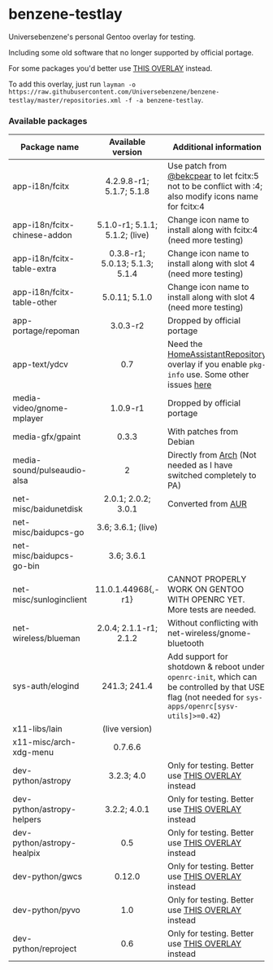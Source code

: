 # benzene-testlay
Universebenzene's personal Gentoo overlay for testing.

Including some old software that no longer supported by official portage.

For some packages you'd better use [THIS OVERLAY](https://github.com/Universebenzene/benzene-overlay) instead.

To add this overlay, just run `layman -o https://raw.githubusercontent.com/Universebenzene/benzene-testlay/master/repositories.xml -f -a benzene-testlay`.

### Available packages

Package name | Available version | Additional information
------------ | :---------------: | ----------------------
app-i18n/fcitx               | 4.2.9.8-r1; 5.1.7; 5.1.8       | Use patch from [@bekcpear](https://github.com/bekcpear) to let fcitx:5 not to be conflict with :4; also modify icons name for fcitx:4
app-i18n/fcitx-chinese-addon | 5.1.0-r1; 5.1.1; 5.1.2; (live) | Change icon name to install along with fcitx:4 (need more testing)
app-i18n/fcitx-table-extra   | 0.3.8-r1; 5.0.13; 5.1.3; 5.1.4 | Change icon name to install along with slot 4 (need more testing)
app-i18n/fcitx-table-other   | 5.0.11; 5.1.0                  | Change icon name to install along with slot 4 (need more testing)
app-portage/repoman          | 3.0.3-r2                       | Dropped by official portage
app-text/ydcv                | 0.7                            | Need the [HomeAssistantRepository](https://git.edevau.net/onkelbeh/HomeAssistantRepository) overlay if you enable `pkg-info` use. Some other issues [here](https://forums.gentoo.org/viewtopic-p-8352006.html)
media-video/gnome-mplayer    | 1.0.9-r1                       | Dropped by official portage
media-gfx/gpaint             | 0.3.3                          | With patches from Debian
media-sound/pulseaudio-alsa  | 2                              | Directly from [Arch](https://www.archlinux.org/packages/extra/any/pulseaudio-alsa) (Not needed as I have switched completely to PA)
net-misc/baidunetdisk        | 2.0.1; 2.0.2; 3.0.1            | Converted from [AUR](https://aur.archlinux.org/packages/baidunetdisk-bin)
net-misc/baidupcs-go         | 3.6; 3.6.1; (live)             |
net-misc/baidupcs-go-bin     | 3.6; 3.6.1                     |
net-misc/sunloginclient      | 11.0.1.44968{,-r1}             | CANNOT PROPERLY WORK ON GENTOO WITH OPENRC YET. More tests are needed.
net-wireless/blueman         | 2.0.4; 2.1.1-r1; 2.1.2         | Without conflicting with net-wireless/gnome-bluetooth
sys-auth/elogind             | 241.3; 241.4                   | Add support for shotdown & reboot under `openrc-init`, which can be controlled by that USE flag (not needed for `sys-apps/openrc[sysv-utils]>=0.42`)
x11-libs/lain                | (live version)                 |
x11-misc/arch-xdg-menu       | 0.7.6.6                        |
dev-python/astropy           | 3.2.3; 4.0                     | Only for testing. Better use [THIS OVERLAY](https://github.com/Universebenzene/benzene-overlay#benzene-overlay) instead
dev-python/astropy-helpers   | 3.2.2; 4.0.1                   | Only for testing. Better use [THIS OVERLAY](https://github.com/Universebenzene/benzene-overlay#benzene-overlay) instead
dev-python/astropy-healpix   | 0.5                            | Only for testing. Better use [THIS OVERLAY](https://github.com/Universebenzene/benzene-overlay#benzene-overlay) instead
dev-python/gwcs              | 0.12.0                         | Only for testing. Better use [THIS OVERLAY](https://github.com/Universebenzene/benzene-overlay#benzene-overlay) instead
dev-python/pyvo              | 1.0                            | Only for testing. Better use [THIS OVERLAY](https://github.com/Universebenzene/benzene-overlay#benzene-overlay) instead
dev-python/reproject         | 0.6                            | Only for testing. Better use [THIS OVERLAY](https://github.com/Universebenzene/benzene-overlay#benzene-overlay) instead
